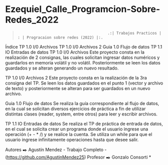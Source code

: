 # Ezequiel_Calle_Programcion-Sobre-Redes_2022

>                                             .:| Trabajos Practicos | : | Progracaion sobre redes (2022) |:.

Índice
TP 1.0 I/0 Archivos
TP 1.0 I/0 Archivos 2
Guia 1.0 Flujo de datos
TP 1.1 IO Entradas de datos
TP 1.0 I/0 Archivos
Este proyecto consta en la realización de 2 consignas, las cuales solicitan ingresar datos numéricos y guardarlos en memoria volátil y no volátil. Posteriormente se leen los datos guardados y se alteran generando un nuevo resultado.

TP 1.0 I/0 Archivos 2
Este proyecto consta en la realización de la 3ra consigna del TP. Se leen los datos guardados en el punto 1 (vector y archivo de texto) y posteriormente se alteran para ser guardados en un nuevo archivo.

Guia 1.0 Flujo de datos
Se realiza la guía correspondiente al flujo de datos, en la cual se solicitan diversos ejercicios de práctica a fin de utilizar distintas clases (reader, system, entre otros) para leer y escribir archivos.

TP 1.1 IO Entradas de datos
Se realiza el TP de práctica de entrada de datos, en el cual se solicita crear un programa donde el usuario ingrese una operación (+ - * /) y se realice la cuenta. Se utiliza un while para que el usuario ingrese infinitamente operaciones hasta que desee salir.

Autores ✒️
Agustín Mendez - Trabajo Completo - (https://github.com/AgustinMendez25)
Profesor ✒️
Gonzalo Consorti *
